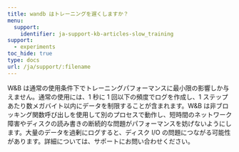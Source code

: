 ```yaml
---
title: wandb はトレーニングを遅くしますか？
menu:
  support:
    identifier: ja-support-kb-articles-slow_training
support:
  - experiments
toc_hide: true
type: docs
url: /ja/support/:filename
---
```

W&B は通常の使用条件下でトレーニングパフォーマンスに最小限の影響しか与えません。通常の使用には、1 秒に 1 回以下の頻度でログを作成し、1 ステップあたり数メガバイト以内にデータを制限することが含まれます。W&B は非ブロッキング関数呼び出しを使用して別のプロセスで動作し、短時間のネットワーク障害やディスクの読み書きの断続的な問題がパフォーマンスを妨げないようにします。大量のデータを過剰にログすると、ディスク I/O の問題につながる可能性があります。詳細については、サポートにお問い合わせください。